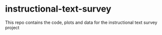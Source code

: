 # instructional-text-survey
This repo contains the code, plots and data for the instructional text survey project
